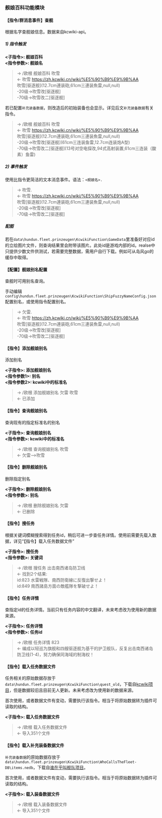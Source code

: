 ### 舰娘百科功能模块

#### 【指令/群消息事件】查舰

根据名字查舰娘信息。数据来自kcwiki-api。

##### 1) 指令触发
   
**<子指令>: 舰娘百科**  
**<指令参数>: 舰娘名**  

>  -> /欧根 舰娘百科 吹雪  
>  <- 吹雪 https://zh.kcwiki.cn/wiki/%E5%90%B9%E9%9B%AA  
> 吹雪\[驱逐舰\](12.7cm連装砲,61cm三連装魚雷,null,null)  
> -20级->吹雪改\[驱逐舰\]  
> -70级->吹雪改二\[驱逐舰\]  

若已配置`补充装备数据`，则改造后的初始装备也会显示。详见后文`补充装备数据`有关指令。

>  -> /欧根 舰娘百科 吹雪  
>  <- 吹雪 https://zh.kcwiki.cn/wiki/%E5%90%B9%E9%9B%AA  
> 吹雪\[驱逐舰\](12.7cm連装砲,61cm三連装魚雷,null,null)  
> -20级->吹雪改\[驱逐舰\](61cm三连装鱼雷,12.7cm连装炮A型)  
> -70级->吹雪改二\[驱逐舰\](13号对空电探改,94式高射装置,61cm三连装（酸素）鱼雷)  

##### 2) 事件触发

使用比指令更简洁的文本消息事件。语法：`<舰娘名>.`

>  -> 吹雪.  
>  <- 吹雪 https://zh.kcwiki.cn/wiki/%E5%90%B9%E9%9B%AA  
> 吹雪\[驱逐舰\](12.7cm連装砲,61cm三連装魚雷,null,null)  
> -20级->吹雪改\[驱逐舰\]  
> -70级->吹雪改二\[驱逐舰\]  

##### 配图

若在`data\hundun.fleet.prinzeugen\KcwikiFunction\GameData`里准备好对应id的立绘图片文件，则查询结果里会附带该图片。此处id是游戏内部的id。realse中只提供少数文件供测试，若需要完整数据，需用户自行下载。例如可从岛风go的缓存中取得。

#### 【配置】舰娘别名配置

查舰时可用别名查询。

手动编辑`config\hundun.fleet.prinzeugen\KcwikiFunction\ShipFuzzyNameConfig.json`配置别名，或使用指令配置别名。

>  -> 欠雷.  
>  <- 吹雪 https://zh.kcwiki.cn/wiki/%E5%90%B9%E9%9B%AA  
> 吹雪\[驱逐舰\](12.7cm連装砲,61cm三連装魚雷,null,null)  
> -20级->吹雪改\[驱逐舰\]  
> -70级->吹雪改二\[驱逐舰\] 

#### 【指令】添加舰娘别名

添加别名

**<子指令>: 添加舰娘别名**    
**<指令参数1>: 别名**   
**<指令参数2>: kcwiki中的标准名**   

>  -> /欧根 添加舰娘别名 欠雷 吹雪  
>  <- 已添加

#### 【指令】查询舰娘别名

查询现有的指定标准名的别名

**<子指令>: 查询舰娘别名**   
**<指令参数>: kcwiki中的标准名**   

>  -> /欧根 查询舰娘别名 吹雪  
>  <- 欠雷-->吹雪

#### 【指令】删除舰娘别名

删除指定别名

**<子指令>: 删除舰娘别名**     
**<指令参数>: 别名**   

>  -> /欧根 删除舰娘别名 欠雷  
>  <- 已删除

#### 【指令】搜任务

根据关键词模糊搜索得到任务id，稍后可进一步查任务详情。使用前需要先载入数据，详见“【指令】载入任务数据文件”

**<子指令>: 搜任务**     
**<指令参数>: 关键词**   

>  -> /欧根 搜任务 出击南西诸岛防卫线   
>  <- 找到2个结果:  
>     id:823 水雷戦隊、南西防衛線に反復出撃せよ！  
>     id:849 南西諸島方面の敵艦隊を撃破せよ！   

#### 【指令】任务详情

查指定id的任务详情。当前只有任务内容的中文翻译，未来考虑改为使用新的数据来源。

**<子指令>: 任务详情**    
**<指令参数>: 任务id**   

>  -> /欧根 任务详情 823  
>  <- 编成以轻巡为旗舰和四艘驱逐舰为基干的护卫舰队，反复出击南西诸岛防卫线(1-4)，努力确保同海域的制海权！  

#### 【指令】载入任务数据文件

任务相关的原始数据存放于`data\hundun.fleet.prinzeugen\KcwikiFunction\quest_old`，下载自[kcwiki项目](https://github.com/kcwikizh/kcdata/tree/gh-pages/_quest)，但是数据较旧且目前无人更新。未来考虑改为使用新的数据来源。

首次使用，或者数据文件有变动，需要执行该指令。相当于将原始数据转为插件可读取的结构。

**<子指令>: 载入任务数据文件**  

>  -> /欧根 载入任务数据文件  
>  <- 导入351个文件

#### 【指令】载入补充装备数据文件

`补充装备数据`的原始数据存放于`data\hundun.fleet.prinzeugen\KcwikiFunction\WhoCallsTheFleet-DB\items.nedb`，下载自[谁在乎叫舰队项目](https://github.com/TeamFleet/WhoCallsTheFleet-DB)。

首次使用，或者数据文件有变动，需要执行该指令。相当于将原始数据转为插件可读取的结构。

**<子指令>: 载入装备数据文件**  

>  -> /欧根 载入装备数据文件  
>  <- 导入351个文件
